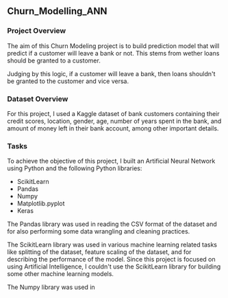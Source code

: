 ## Churn_Modelling_ANN

### Project Overview

The aim of this Churn Modeling project is to build prediction model that will predict if a customer will leave a bank or not. This stems from wether loans should be granted to a customer. 

Judging by this logic, if a customer will leave a bank, then loans shouldn't be granted to the customer and vice versa.


### Dataset Overview

For this project, I used a Kaggle dataset of bank customers containing their credit scores, location, gender, age, number of years spent in the bank, and amount of money left in their bank account, among other important details.


### Tasks

To achieve the objective of this project, I built an Artificial Neural Network using Python and the following Python libraries:

* ScikitLearn
* Pandas
* Numpy
* Matplotlib.pyplot
* Keras

The Pandas library was used in reading the CSV format of the dataset and for also performing some data wrangling and cleaning practices.

The ScikitLearn library was used in various machine learning related tasks like splitting of the dataset, feature scaling of the dataset, and for describing the performance of the model. Since this project is focused on using Artificial Intelligence, I couldn't use the ScikitLearn library for building some other machine learning models.

The Numpy library was used in 


















